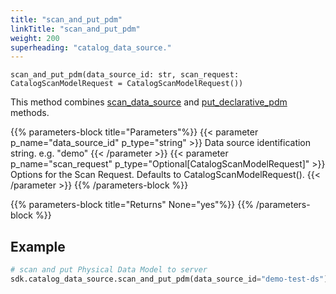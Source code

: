 ```yaml
---
title: "scan_and_put_pdm"
linkTitle: "scan_and_put_pdm"
weight: 200
superheading: "catalog_data_source."
---
```




``scan_and_put_pdm(data_source_id: str, scan_request: CatalogScanModelRequest = CatalogScanModelRequest())``

This method combines [scan_data_source](../../data-source/scan_data_source/) and [put_declarative_pdm](../put_declarative_pdm/) methods.

{{% parameters-block  title="Parameters"%}}
{{< parameter p_name="data_source_id" p_type="string" >}}
Data source identification string. e.g. "demo"
{{< /parameter >}}
{{< parameter p_name="scan_request" p_type="Optional[CatalogScanModelRequest]" >}}
Options for the Scan Request. Defaults to CatalogScanModelRequest().
{{< /parameter >}}
{{% /parameters-block %}}

{{% parameters-block title="Returns" None="yes"%}}
{{% /parameters-block %}}

## Example

```Python
# scan and put Physical Data Model to server
sdk.catalog_data_source.scan_and_put_pdm(data_source_id="demo-test-ds")
```
